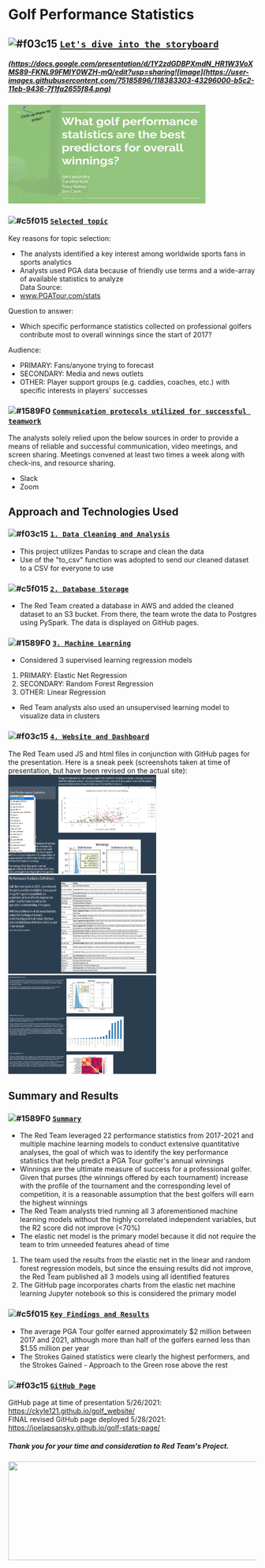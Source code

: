 # Golf Performance Statistics
## ![#f03c15](https://via.placeholder.com/15/f03c15/000000?text=+) <ins>`Let's dive into the storyboard`</ins> 
##### (https://docs.google.com/presentation/d/1Y2zdGDBPXmdN_HR1W3VoXMS89-FKNL99FMIY0WZH-mQ/edit?usp=sharing![image](https://user-images.githubusercontent.com/75185896/118383303-43296000-b5c2-11eb-9436-7f1fa2655f84.png)
<img src=https://github.com/joelapsansky/red-team/blob/database_app/app/templates/static/images/StoryBoard_Image.png width="400" height="200">

### ![#c5f015](https://via.placeholder.com/15/c5f015/000000?text=+) <ins>`Selected topic`</ins>
Key reasons for topic selection:  
* The analysts identified a key interest among worldwide sports fans in sports analytics 
* Analysts used PGA data because of friendly use terms and a wide-array of available statistics to analyze    
Data Source:  
* www.PGATour.com/stats

Question to answer:  
* Which specific performance statistics collected on professional golfers contribute most to overall winnings since the start of 2017?
  
Audience: 
* PRIMARY: Fans/anyone trying to forecast
* SECONDARY: Media and news outlets  
* OTHER: Player support groups (e.g. caddies, coaches, etc.) with specific interests in players' successes
### ![#1589F0](https://via.placeholder.com/15/1589F0/000000?text=+) <ins>`Communication protocols utilized for successful teamwork`</ins>
The analysts solely relied upon the below sources in order to provide a means of reliable and successful communication, video meetings, and screen sharing. Meetings convened at least two times a week along with check-ins, and resource sharing.
* Slack
* Zoom 
## Approach and Technologies Used
### ![#f03c15](https://via.placeholder.com/15/f03c15/000000?text=+) <ins>`1. Data Cleaning and Analysis`</ins>
* This project utilizes Pandas to scrape and clean the data  
* Use of the "to_csv" function was adopted to send our cleaned dataset to a CSV for everyone to use
### ![#c5f015](https://via.placeholder.com/15/c5f015/000000?text=+) <ins>`2. Database Storage`</ins>
* The Red Team created a database in AWS and added the cleaned dataset to an S3 bucket.  From there, the team wrote the data to Postgres using PySpark. The data is displayed on GitHub pages.
### ![#1589F0](https://via.placeholder.com/15/1589F0/000000?text=+) <ins>`3. Machine Learning`</ins>
* Considered 3 supervised learning regression models
1. PRIMARY: Elastic Net Regression  
2. SECONDARY: Random Forest Regression  
3. OTHER: Linear Regression    
* Red Team analysts also used an unsupervised learning model to visualize data in clusters  
### ![#f03c15](https://via.placeholder.com/15/f03c15/000000?text=+) <ins>`4. Website and Dashboard`</ins>
The Red Team used JS and html files in conjunction with GitHub pages for the presentation. Here is a sneak peek (screenshots taken at time of presentation, but have been revised on the actual site):  
<img src=https://github.com/joelapsansky/red-team/blob/database_app/app/templates/static/images/Website_Clip1.png width="300" height="200">
<img src=https://github.com/joelapsansky/red-team/blob/database_app/app/templates/static/images/Website_Clip2.png width="300" height="200">
<img src=https://github.com/joelapsansky/red-team/blob/database_app/app/templates/static/images/Website_Clip3.png width="300" height="200">
## Summary and Results
### ![#1589F0](https://via.placeholder.com/15/1589F0/000000?text=+) <ins>`Summary`</ins>
* The Red Team leveraged 22 performance statistics from 2017-2021 and multiple machine learning models to conduct extensive quantitative analyses, the goal of which was to identify the key performance statistics that help predict a PGA Tour golfer's annual winnings
* Winnings are the ultimate measure of success for a professional golfer. Given that purses (the winnings offered by each tournament) increase with the profile of the tournament and the corresponding level of competition, it is a reasonable assumption that the best golfers will earn the highest winnings  
* The Red Team analysts tried running all 3 aforementioned machine learning models without the highly correlated independent variables, but the R2 score did not improve (<70%) 
* The elastic net model is the primary model because it did not require the team to trim unneeded features ahead of time  
1. The team used the results from the elastic net in the linear and random forest regression models, but since the ensuing results did not improve, the Red Team published all 3 models using all identified features
2. The GitHub page incorporates charts from the elastic net machine learning Jupyter notebook so this is considered the primary model
### ![#c5f015](https://via.placeholder.com/15/c5f015/000000?text=+) <ins>`Key Findings and Results`</ins>
* The average PGA Tour golfer earned approximately $2 million between 2017 and 2021, although more than half of the golfers earned less than $1.55 million per year
* The Strokes Gained statistics were clearly the highest performers, and the Strokes Gained - Approach to the Green rose above the rest
### ![#f03c15](https://via.placeholder.com/15/f03c15/000000?text=+) <ins>`GitHub Page`</ins>  
GitHub page at time of presentation 5/26/2021: https://ckyle121.github.io/golf_website/  
FINAL revised GitHub page deployed 5/28/2021: https://joelapsansky.github.io/golf-stats-page/
##### Thank you for your time and consideration to Red Team's Project.   
<img src=https://github.com/joelapsansky/red-team/blob/database_app/app/templates/static/images/Golf_Course.png width="550" height="200">

